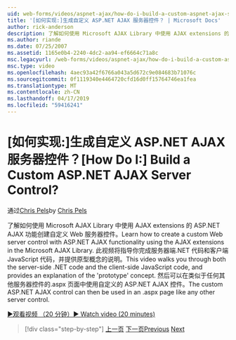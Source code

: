 ```yaml
---
uid: web-forms/videos/aspnet-ajax/how-do-i-build-a-custom-aspnet-ajax-server-control
title: '[如何实现:]生成自定义 ASP.NET AJAX 服务器控件？ | Microsoft Docs'
author: rick-anderson
description: 了解如何使用 Microsoft AJAX Library 中使用 AJAX extensions 的 ASP.NET AJAX 功能创建自定义 Web 服务器控件。 此视频将引导你...
ms.author: riande
ms.date: 07/25/2007
ms.assetid: 1165e0b4-2240-4dc2-aa94-ef6664c71a8c
msc.legacyurl: /web-forms/videos/aspnet-ajax/how-do-i-build-a-custom-aspnet-ajax-server-control
msc.type: video
ms.openlocfilehash: 4aec93a42f6766a043a5d672c9e084683b71076c
ms.sourcegitcommit: 0f1119340e4464720cfd16d0ff15764746ea1fea
ms.translationtype: MT
ms.contentlocale: zh-CN
ms.lasthandoff: 04/17/2019
ms.locfileid: "59416241"
---
```

# <a name="how-do-i-build-a-custom-aspnet-ajax-server-control"></a><span data-ttu-id="914b4-105">[如何实现:]生成自定义 ASP.NET AJAX 服务器控件？</span><span class="sxs-lookup"><span data-stu-id="914b4-105">[How Do I:] Build a Custom ASP.NET AJAX Server Control?</span></span>

<span data-ttu-id="914b4-106">通过[Chris Pels](https://twitter.com/chrispels)</span><span class="sxs-lookup"><span data-stu-id="914b4-106">by [Chris Pels](https://twitter.com/chrispels)</span></span>

<span data-ttu-id="914b4-107">了解如何使用 Microsoft AJAX Library 中使用 AJAX extensions 的 ASP.NET AJAX 功能创建自定义 Web 服务器控件。</span><span class="sxs-lookup"><span data-stu-id="914b4-107">Learn how to create a custom Web server control with ASP.NET AJAX functionality using the AJAX extensions in the Microsoft AJAX Library.</span></span> <span data-ttu-id="914b4-108">此视频将指导你完成服务器端.NET 代码和客户端 JavaScript 代码，并提供原型概念的说明。</span><span class="sxs-lookup"><span data-stu-id="914b4-108">This video walks you through both the server-side .NET code and the client-side JavaScript code, and provides an explanation of the 'prototype' concept.</span></span> <span data-ttu-id="914b4-109">然后可以在类似于任何其他服务器控件的.aspx 页面中使用自定义的 ASP.NET AJAX 控件。</span><span class="sxs-lookup"><span data-stu-id="914b4-109">The custom ASP.NET AJAX control can then be used in an .aspx page like any other server control.</span></span>

[<span data-ttu-id="914b4-110">&#9654;观看视频 （20 分钟）</span><span class="sxs-lookup"><span data-stu-id="914b4-110">&#9654; Watch video (20 minutes)</span></span>](https://channel9.msdn.com/Blogs/ASP-NET-Site-Videos/how-do-i-build-a-custom-aspnet-ajax-server-control)

> [!div class="step-by-step"]
> <span data-ttu-id="914b4-111">[上一页](how-do-i-debug-aspnet-ajax-applications-using-visual-studio-2005.md)
> [下一页](how-do-i-use-javascript-to-refresh-an-aspnet-ajax-updatepanel.md)</span><span class="sxs-lookup"><span data-stu-id="914b4-111">[Previous](how-do-i-debug-aspnet-ajax-applications-using-visual-studio-2005.md)
[Next](how-do-i-use-javascript-to-refresh-an-aspnet-ajax-updatepanel.md)</span></span>
